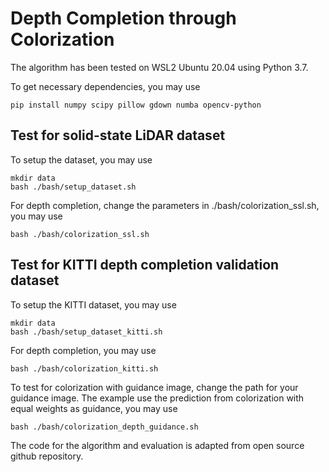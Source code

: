 # Depth Completion through Colorization

The algorithm has been tested on WSL2 Ubuntu 20.04 using Python 3.7.

To get necessary dependencies, you may use
```
pip install numpy scipy pillow gdown numba opencv-python
```

## Test for solid-state LiDAR dataset

To setup the dataset, you may use
```
mkdir data
bash ./bash/setup_dataset.sh
```

For depth completion, change the parameters in ./bash/colorization_ssl.sh, you may use
```
bash ./bash/colorization_ssl.sh
```

## Test for KITTI depth completion validation dataset

To setup the KITTI dataset, you may use
```
mkdir data
bash ./bash/setup_dataset_kitti.sh
```

For depth completion, you may use
```
bash ./bash/colorization_kitti.sh
```

To test for colorization with guidance image, change the path for your guidance image. The example use the prediction from colorization with equal weights as guidance, you may use
```
bash ./bash/colorization_depth_guidance.sh
```

The code for the algorithm and evaluation is adapted from open source github repository.